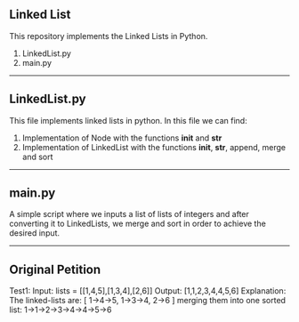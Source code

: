 ## Linked List 

This repository implements the Linked Lists in Python.

1. LinkedList.py 
2. main.py

---

## LinkedList.py

This file implements linked lists in python. In this file we can find:

1. Implementation of Node with the functions __init__ and __str__
2. Implementation of LinkedList with the functions __init__, __str__, append, merge and sort

---

## main.py

A simple script where we inputs a list of lists of integers and after converting it to LinkedLists, we merge and sort in order to achieve the desired input.

---

## Original Petition

Test1: 
Input: lists = [[1,4,5],[1,3,4],[2,6]]
Output: [1,1,2,3,4,4,5,6]
Explanation: The linked-lists are:
[
	1->4->5,
	1->3->4,
	2->6
]
merging them into one sorted list:
1->1->2->3->4->4->5->6